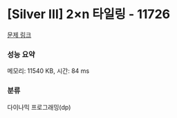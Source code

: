 # [Silver III] 2×n 타일링 - 11726 

[문제 링크](https://www.acmicpc.net/problem/11726) 

### 성능 요약

메모리: 11540 KB, 시간: 84 ms

### 분류

다이나믹 프로그래밍(dp)

